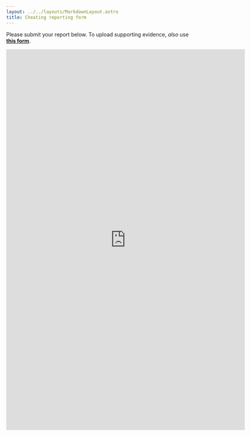 ```yaml
---
layout: ../../layouts/MarkdownLayout.astro
title: Cheating reporting form
---
```


Please submit your report below. To upload supporting evidence, _also_ use [**this form**](https://forms.gle/nvKjANXmYrKTiNZN8).

<iframe src="https://docs.google.com/forms/d/e/1FAIpQLSdRdwVgJZ8P7C8Psnmfdgizc0DGr8l7OCm9x8wEjdn4lJspCA/viewform?embedded=true" width="640" height="1019" frameborder="0" marginheight="0" marginwidth="0">Loading…</iframe>
